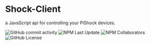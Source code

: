# Shock-Client
a JavaScript api for controlling your PiShock devices.

![GitHub commit activity](https://img.shields.io/github/commit-activity/t/theravenseb/Shock-Client) ![NPM Last Update](https://img.shields.io/npm/last-update/shock-client) ![NPM Collaborators](https://img.shields.io/npm/collaborators/shock-client) ![GitHub License](https://img.shields.io/github/license/theravenseb/shock-client)




